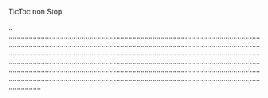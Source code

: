 TicToc non Stop

..
........................................................................................................................................................................................................................................................................................................................................................................................................................................................................................................................................................................................................................................................................................................................................................................................